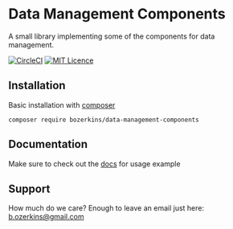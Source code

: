 # Data Management Components

A small library implementing some of the components for data management.

[![CircleCI](https://circleci.com/gh/bozerkins/dmc/tree/master.svg?style=shield)](https://circleci.com/gh/bozerkins/dmc/tree/master)
[![MIT Licence](https://badges.frapsoft.com/os/mit/mit.svg?v=103)](https://opensource.org/licenses/mit-license.php)

## Installation

Basic installation with <a href="https://getcomposer.org/download/">composer</a>

```shell
composer require bozerkins/data-management-components
```
## Documentation

Make sure to check out the <a href="https://github.com/bozerkins/dmc/wiki">docs</a> for usage example

## Support

How much do we care?
Enough to leave an email just here: <a href="b.ozerkins@gmail.com">b.ozerkins@gmail.com</a>
